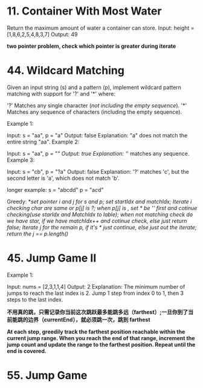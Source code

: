 # 11. Container With Most Water
Return the maximum amount of water a container can store.
Input: height = [1,8,6,2,5,4,8,3,7]
Output: 49

**two pointer problem, check which pointer is greater during iterate**

# 44. Wildcard Matching
Given an input string (s) and a pattern (p), implement wildcard pattern matching with support for '?' and '*' where:

'?' Matches any single character (*not including the empty sequence*).
'*' Matches any sequence of characters (including the empty sequence).

Example 1:

Input: s = "aa", p = "a"
Output: false
Explanation: "a" does not match the entire string "aa".
Example 2:

Input: s = "aa", p = "*"
Output: true
Explanation: '*' matches any sequence.
Example 3:

Input: s = "cb", p = "?a"
Output: false
Explanation: '?' matches 'c', but the second letter is 'a', which does not match 'b'.

longer example:
s = "abcdd"
p = "a*c*d"

Greedy:
**set pointer i and j for s and p; set startIdx and matchIdx; Iterate i checking char are same or p[j] is ?; when p[j] is *, set * be '' first and cotinue checking(use starIdx and MatchIdx to lable); when not matching check do we have star, if we have matchIdx++ and cotinue check, else just return false; Iterate j for the remain p, if it's * just continue, else just out the iterate; return the j == p.length()**

# 45. Jump Game II

Example 1:

Input: nums = [2,3,1,1,4]
Output: 2
Explanation: The minimum number of jumps to reach the last index is 2. Jump 1 step from index 0 to 1, then 3 steps to the last index.

**不用真的跳，只需记录你当前这次跳跃最多能跳多远（farthest）;一旦你到了当前能跳的边界（currentEnd），就必须跳一次，跳到 farthest**

**At each step, greedily track the farthest position reachable within the current jump range. When you reach the end of that range, increment the jump count and update the range to the farthest position. Repeat until the end is covered.**

# 55. Jump Game
